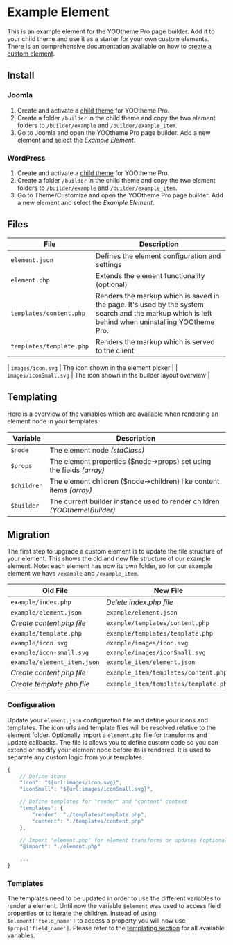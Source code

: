 # Example Element

This is an example element for the YOOtheme Pro page builder. Add it to your child theme and use it as a starter for your own custom elements. There is an comprehensive documentation available on how to [create a custom element](https://yootheme.com/support/yootheme-pro/joomla/custom-elements).

## Install

### Joomla

1. Create and activate a [child theme](https://yootheme.com/support/yootheme-pro/joomla/child-themes) for YOOtheme Pro.
2. Create a folder `/builder` in the child theme and copy the two element folders to `/builder/example` and `/builder/example_item`.
3. Go to Joomla and open the YOOtheme Pro page builder. Add a new element and select the *Example Element*.

### WordPress

1. Create and activate a [child theme](https://yootheme.com/support/yootheme-pro/wordpress/child-themes) for YOOtheme Pro.
2. Create a folder `/builder` in the child theme and copy the two element folders to `/builder/example` and `/builder/example_item`.
3. Go to Theme/Customize and open the YOOtheme Pro page builder. Add a new element and select the *Example Element*.

## Files

| File                     | Description                                    |
| ------------------------ | ---------------------------------------------- |
| `element.json`           | Defines the element configuration and settings |
| `element.php`            | Extends the element functionality (optional)   |
| `templates/content.php`  | Renders the markup which is saved in the page. It's used by the system search and the markup which is left behind when uninstalling YOOtheme Pro.|
| `templates/template.php` | Renders the markup which is served to the client |

| `images/icon.svg`        | The icon shown in the element picker           |
| `images/iconSmall.svg`   | The icon shown in the builder layout overview  |

## Templating

Here is a overview of the variables which are available when rendering an element node in your templates.

| Variable    | Description                                                               |
| ----------- | ------------------------------------------------------------------------- |
| `$node`     | The element node *(stdClass)*                                             |
| `$props`    | The element properties ($node->props)  set using the fields *(array)*     |
| `$children` | The element children ($node->children) like content items *(array)*       |
| `$builder`  | The current builder instance used to render children *(YOOtheme\Builder)* |

## Migration

The first step to upgrade a custom element is to update the file structure of your element. This shows the old and new file structure of our example element. Note: each element has now its own folder, so for our example element we have `/example` and `/example_item`.

| Old File                    | New File                              |
| --------------------------- | ------------------------------------- |
| `example/index.php`         | *Delete index.php file*               |
| `example/element.json`      | `example/element.json`                |
| *Create content.php file*   | `example/templates/content.php`       |
| `example/template.php`      | `example/templates/template.php`      |
| `example/icon.svg`          | `example/images/icon.svg`             |
| `example/icon-small.svg`    | `example/images/iconSmall.svg`        |
| `example/element_item.json` | `example_item/element.json`           |
| *Create content.php file*   | `example_item/templates/content.php`  |
| *Create template.php file*  | `example_item/templates/template.php` |

### Configuration

Update your `element.json` configuration file and define your icons and templates. The icon urls and template files will be resolved relative to the element folder. Optionally import a `element.php` file for transforms and update callbacks. The file is allows you to define custom code so you can extend or modify your element node before its is rendered. It is used to separate any custom logic from your templates.

```js
{
    // Define icons
    "icon": "${url:images/icon.svg}",
    "iconSmall": "${url:images/iconSmall.svg}",

    // Define templates for "render" and "content" context
    "templates": {
        "render": "./templates/template.php",
        "content": "./templates/content.php"
    },

    // Import "element.php" for element transforms or updates (optional)
    "@import": "./element.php"

    ...
}
```

### Templates

The templates need to be updated in order to use the different variables to render a element. Until now the variable `$element` was used to access field properties or to iterate the children. Instead of using `$element['field_name']` to access a property you will now use `$props['field_name']`. Please refer to the [templating section](#templating) for all available variables.
